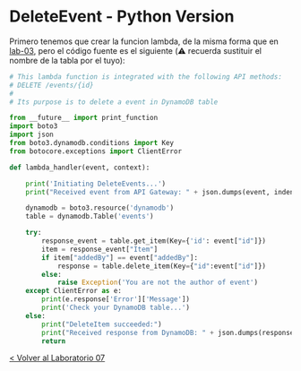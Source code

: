 # DeleteEvent - Python Version

Primero tenemos que crear la funcion lambda, de la misma forma que en [lab-03](../lambda-functions-python/EventsList), pero el código fuente es el siguiente (:warning: recuerda sustituir el nombre de la tabla por el tuyo):

```python
# This lambda function is integrated with the following API methods:
# DELETE /events/{id}
#
# Its purpose is to delete a event in DynamoDB table

from __future__ import print_function
import boto3
import json
from boto3.dynamodb.conditions import Key
from botocore.exceptions import ClientError

def lambda_handler(event, context):

    print('Initiating DeleteEvents...')
    print("Received event from API Gateway: " + json.dumps(event, indent=2))

    dynamodb = boto3.resource('dynamodb')
    table = dynamodb.Table('events')

    try:
	    response_event = table.get_item(Key={'id': event["id"]})
	    item = response_event["Item"]
	    if item["addedBy"] == event["addedBy"]:
	        response = table.delete_item(Key={"id":event["id"]})
	    else:
	        raise Exception('You are not the author of event')
    except ClientError as e:
	    print(e.response['Error']['Message'])
	    print('Check your DynamoDB table...')
    else:
	    print("DeleteItem succeeded:")
	    print("Received response from DynamoDB: " + json.dumps(response, indent=2))
	    return
```

[< Volver al Laboratorio 07 ](../../lab-07)
